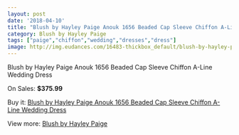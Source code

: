 ```yaml
---
layout: post
date: '2018-04-10'
title: "Blush by Hayley Paige Anouk 1656 Beaded Cap Sleeve Chiffon A-Line Wedding Dress"
category: Blush by Hayley Paige
tags: ["paige","chiffon","wedding","dresses","dress"]
image: http://img.eudances.com/16483-thickbox_default/blush-by-hayley-paige-anouk-1656-beaded-cap-sleeve-chiffon-a-line-wedding-dress.jpg
---
```

Blush by Hayley Paige Anouk 1656 Beaded Cap Sleeve Chiffon A-Line Wedding Dress

On Sales: **$375.99**
<a href="https://www.eudances.com/en/blush-by-hayley-paige/4850-blush-by-hayley-paige-anouk-1656-beaded-cap-sleeve-chiffon-a-line-wedding-dress.html"><amp-img layout="responsive" width="600" height="600" src="//img.eudances.com/16483-thickbox_default/blush-by-hayley-paige-anouk-1656-beaded-cap-sleeve-chiffon-a-line-wedding-dress.jpg" alt="Blush by Hayley Paige Anouk 1656 Beaded Cap Sleeve Chiffon A-Line Wedding Dress 0" /></a>
<a href="https://www.eudances.com/en/blush-by-hayley-paige/4850-blush-by-hayley-paige-anouk-1656-beaded-cap-sleeve-chiffon-a-line-wedding-dress.html"><amp-img layout="responsive" width="600" height="600" src="//img.eudances.com/16486-thickbox_default/blush-by-hayley-paige-anouk-1656-beaded-cap-sleeve-chiffon-a-line-wedding-dress.jpg" alt="Blush by Hayley Paige Anouk 1656 Beaded Cap Sleeve Chiffon A-Line Wedding Dress 1" /></a>
<a href="https://www.eudances.com/en/blush-by-hayley-paige/4850-blush-by-hayley-paige-anouk-1656-beaded-cap-sleeve-chiffon-a-line-wedding-dress.html"><amp-img layout="responsive" width="600" height="600" src="//img.eudances.com/16485-thickbox_default/blush-by-hayley-paige-anouk-1656-beaded-cap-sleeve-chiffon-a-line-wedding-dress.jpg" alt="Blush by Hayley Paige Anouk 1656 Beaded Cap Sleeve Chiffon A-Line Wedding Dress 2" /></a>
<a href="https://www.eudances.com/en/blush-by-hayley-paige/4850-blush-by-hayley-paige-anouk-1656-beaded-cap-sleeve-chiffon-a-line-wedding-dress.html"><amp-img layout="responsive" width="600" height="600" src="//img.eudances.com/16484-thickbox_default/blush-by-hayley-paige-anouk-1656-beaded-cap-sleeve-chiffon-a-line-wedding-dress.jpg" alt="Blush by Hayley Paige Anouk 1656 Beaded Cap Sleeve Chiffon A-Line Wedding Dress 3" /></a>

Buy it: [Blush by Hayley Paige Anouk 1656 Beaded Cap Sleeve Chiffon A-Line Wedding Dress](https://www.eudances.com/en/blush-by-hayley-paige/4850-blush-by-hayley-paige-anouk-1656-beaded-cap-sleeve-chiffon-a-line-wedding-dress.html "Blush by Hayley Paige Anouk 1656 Beaded Cap Sleeve Chiffon A-Line Wedding Dress")

View more: [Blush by Hayley Paige](https://www.eudances.com/en/90-blush-by-hayley-paige "Blush by Hayley Paige")